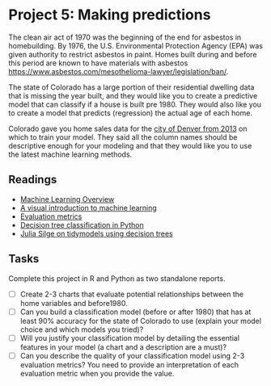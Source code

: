 # Project 5: Making predictions

The clean air act of 1970 was the beginning of the end for asbestos in homebuilding. By 1976, the U.S. Environmental Protection Agency (EPA) was given authority to restrict asbestos in paint. Homes built during and before this period are known to have materials with asbestos https://www.asbestos.com/mesothelioma-lawyer/legislation/ban/.

The state of Colorado has a large portion of their residential dwelling data that is missing the year built, and they would like you to create a predictive model that can classify if a house is built pre 1980. They would also like you to create a model that predicts (regression) the actual age of each home.

Colorado gave you home sales data for the [city of Denver from 2013](https://www.denvergov.org/opendata/dataset/city-and-county-of-denver-real-property-sales-book-2013) on which to train your model. They said all the column names should be descriptive enough for your modeling and that they would like you to use the latest machine learning methods.

## Readings

- [Machine Learning Overview](https://byuistats.github.io/CSE250-Hathaway/course-materials/machine-learning/)
- [A visual introduction to machine learning](http://www.r2d3.us/visual-intro-to-machine-learning-part-1/)
- [Evaluation metrics](https://ranvir.xyz/blog/how-to-evaluate-your-machine-learning-model-like-a-pro-metrics/)
- [Decision tree classification in Python](https://www.datacamp.com/community/tutorials/decision-tree-classification-python)
- [Julia Silge on tidymodels using decision trees](https://juliasilge.com/blog/wind-turbine/)

## Tasks

Complete this project in R and Python as two standalone reports.

- [ ] Create 2-3 charts that evaluate potential relationships between the home variables and before1980.
- [ ] Can you build a classification model (before or after 1980) that has at least 90% accuracy for the state of Colorado to use (explain your model choice and which models you tried)?
- [ ] Will you justify your classification model by detailing the essential features in your model (a chart and a description are a must)?
- [ ] Can you describe the quality of your classification model using 2-3 evaluation metrics? You need to provide an interpretation of each evaluation metric when you provide the value.
